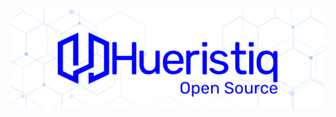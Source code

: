 <div align="center">
	<img src="https://raw.githubusercontent.com/hueristiq/.github/main/profile/hueristiq-open-source-banner.png" alt="Hueristiq's Open Source"/>
</div>